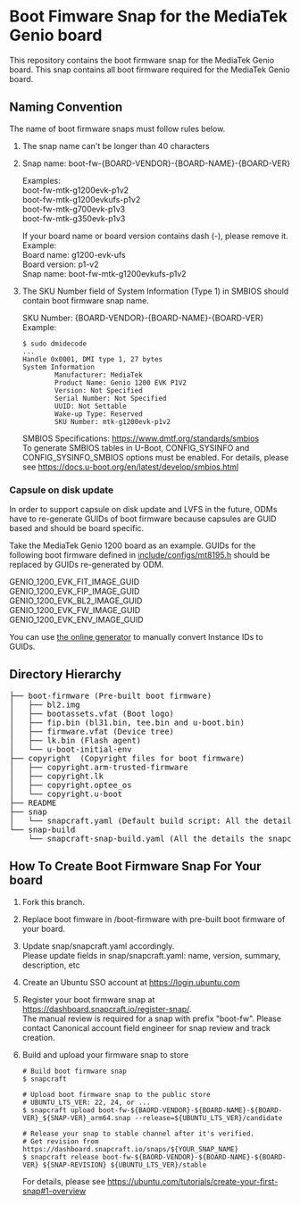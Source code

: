 # Boot Fimware Snap for the MediaTek Genio board

This repository contains the boot firmware snap for the MediaTek Genio board.
This snap contains all boot firmware required for the MediaTek Genio board.

## Naming Convention

The name of boot firmware snaps must follow rules below.

1. The snap name can't be longer than 40 characters

2. Snap name: boot-fw-{BOARD-VENDOR}-{BOARD-NAME}-{BOARD-VER}

   Examples:  
   boot-fw-mtk-g1200evk-p1v2  
   boot-fw-mtk-g1200evkufs-p1v2  
   boot-fw-mtk-g700evk-p1v3  
   boot-fw-mtk-g350evk-p1v3

   If your board name or board version contains dash (-), please remove it.  
   Example:  
   Board name: g1200-evk-ufs  
   Board version: p1-v2  
   Snap name: boot-fw-mtk-g1200evkufs-p1v2

3. The SKU Number field of System Information (Type 1) in SMBIOS should
   contain boot firmware snap name.

   SKU Number: {BOARD-VENDOR}-{BOARD-NAME}-{BOARD-VER}
   Example:
   ```no-highlight
   $ sudo dmidecode  
   ...  
   Handle 0x0001, DMI type 1, 27 bytes  
   System Information  
           Manufacturer: MediaTek  
           Product Name: Genio 1200 EVK P1V2  
           Version: Not Specified  
           Serial Number: Not Specified  
           UUID: Not Settable  
           Wake-up Type: Reserved  
           SKU Number: mtk-g1200evk-p1v2  
   ```
   SMBIOS Specifications: https://www.dmtf.org/standards/smbios  
   To generate SMBIOS tables in U-Boot, CONFIG_SYSINFO and CONFIG_SYSINFO_SMBIOS options must be enabled. For details, please see https://docs.u-boot.org/en/latest/develop/smbios.html

### Capsule on disk update

In order to support capsule on disk update and LVFS in the future, ODMs have to re-generate GUIDs of boot firmware because capsules are GUID based and should be board specific.

Take the MediaTek Genio 1200 board as an example. GUIDs for the following boot firmware defined in [include/configs/mt8195.h](https://gitlab.com/mediatek/aiot/bsp/u-boot/-/blob/mtk-v2022.10/include/configs/mt8195.h) should be replaced by GUIDs re-generated by ODM.

GENIO_1200_EVK_FIT_IMAGE_GUID  
GENIO_1200_EVK_FIP_IMAGE_GUID  
GENIO_1200_EVK_BL2_IMAGE_GUID  
GENIO_1200_EVK_FW_IMAGE_GUID  
GENIO_1200_EVK_ENV_IMAGE_GUID

You can use [the online generator](https://fwupd.org/lvfs/guid) to manually convert Instance IDs to GUIDs.

## Directory Hierarchy
<pre>
├── boot-firmware (Pre-built boot firmware)
│   ├── bl2.img
│   ├── bootassets.vfat (Boot logo)
│   ├── fip.bin (bl31.bin, tee.bin and u-boot.bin)
│   ├── firmware.vfat (Device tree)
│   ├── lk.bin (Flash agent)
│   └── u-boot-initial-env
├── copyright  (Copyright files for boot firmware)
│   ├── copyright.arm-trusted-firmware
│   ├── copyright.lk
│   ├── copyright.optee_os
│   └── copyright.u-boot
├── README
├── snap
│   └── snapcraft.yaml (Default build script: All the details the snapcraft command needs to build a snap)
└── snap-build
    └── snapcraft-snap-build.yaml (All the details the snapcraft command needs to build boot firmware)
</pre>
## How To Create Boot Firmware Snap For Your board

1. Fork this branch.

2. Replace boot fimware in /boot-firmware with pre-built boot firmware of your board.

3. Update snap/snapcraft.yaml accordingly.  
   Please update fields in snap/snapcraft.yaml: name, version, summary, description, etc

4. Create an Ubuntu SSO account at https://login.ubuntu.com

5. Register your boot firmware snap at https://dashboard.snapcraft.io/register-snap/.  
   The manual review is required for a snap with prefix "boot-fw". Please contact Canonical account field engineer for snap review and track creation.

6. Build and upload your firmware snap to store
   
   ```no-highlight
   # Build boot firmware snap
   $ snapcraft
   
   # Upload boot firmware snap to the public store
   # UBUNTU_LTS_VER: 22, 24, or ...
   $ snapcraft upload boot-fw-${BAORD-VENDOR}-${BOARD-NAME}-${BOARD-VER}_${SNAP-VER}_arm64.snap --release=${UBUNTU_LTS_VER}/candidate
   
   # Release your snap to stable channel after it's verified.
   # Get revision from https://dashboard.snapcraft.io/snaps/${YOUR_SNAP_NAME}
   $ snapcraft release boot-fw-${BAORD-VENDOR}-${BOARD-NAME}-${BOARD-VER} ${SNAP-REVISION} ${UBUNTU_LTS_VER}/stable
   ```
   
   For details, please see https://ubuntu.com/tutorials/create-your-first-snap#1-overview
